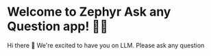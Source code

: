 # Welcome to Zephyr Ask any Question app! 🚀🤖

Hi there 👋 We're excited to have you on LLM. Please ask any question
